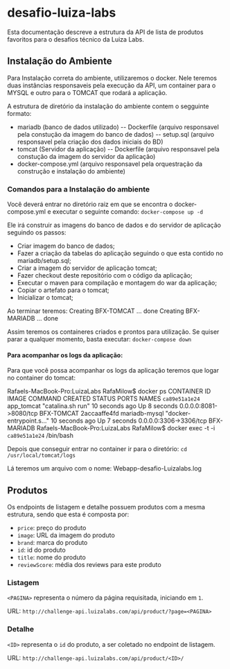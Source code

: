 # desafio-luiza-labs
Esta documentação descreve a estrutura da API de lista de produtos favoritos para o desafios técnico da Luiza Labs.

## Instalação do Ambiente

Para Instalação correta do ambiente, utilizaremos o docker. Nele teremos duas instâncias responsaveis pela execução da API, um
container para o MYSQL e outro para o TOMCAT que rodará a aplicação.

A estrutura de diretório da instalação do ambiente contem o segguinte formato:

- mariadb (banco de dados utilizado)
-- Dockerfile (arquivo responsavel pela constução da imagem do banco de dados)
-- setup.sql (arquivo responsavel pela criação dos dados iniciais do BD)
- tomcat (Servidor da aplicação)
-- Dockerfile (arquivo responsavel pela constução da imagem do servidor da aplicação)
- docker-compose.yml (arquivo responsavel pela orquestração da construção e instalação do ambiente)

### Comandos para a Instalação do ambiente

Você deverá entrar no diretório raiz em que se encontra o docker-compose.yml e executar o seguinte comando:
`docker-compose up -d`

Ele irá construir as imagens do banco de dados e do servidor de aplicação seguindo os passos:
- Criar imagem do banco de dados;
- Fazer a criação da tabelas do aplicação seguindo o que esta contido no mariadb/setup.sql;
- Criar a imagem do servidor de aplicação tomcat;
- Fazer checkout deste repositório com o código da aplicação;
- Executar o maven para compilação e montagem do war da aplicação;
- Copiar o artefato para o tomcat;
- Inicializar o tomcat;

Ao terminar teremos:
Creating BFX-TOMCAT  ... done
Creating BFX-MARIADB ... done

Assim teremos os containeres criados e prontos para utilização. Se quiser parar a qualquer momento, basta executar:
`docker-compose down`

#### Para acompanhar os logs da aplicação:

Para que você possa acompanhar os logs da aplicação teremos que logar no container do tomcat:

Rafaels-MacBook-Pro:LuizaLabs RafaMilow$ docker ps
CONTAINER ID        IMAGE               COMMAND                  CREATED             STATUS              PORTS                    NAMES
`ca89e51a1e24`        app_tomcat          "catalina.sh run"        10 seconds ago      Up 8 seconds        0.0.0.0:8081->8080/tcp   BFX-TOMCAT
2accaaffe4fd        mariadb-mysql       "docker-entrypoint.s…"   10 seconds ago      Up 7 seconds        0.0.0.0:3306->3306/tcp   BFX-MARIADB
Rafaels-MacBook-Pro:LuizaLabs RafaMilow$ docker exec -t -i `ca89e51a1e24` /bin/bash

Depois que conseguir entrar no container ir para o diretório:
`cd /usr/local/tomcat/logs`

Lá teremos um arquivo com o nome: Webapp-desafio-Luizalabs.log


## Produtos

Os endpoints de listagem e detalhe possuem produtos com a mesma estrutura, sendo que esta é composta por:

- `price`: preço do produto
- `image`: URL da imagem do produto
- `brand`: marca do produto
- `id`: id do produto
- `title`: nome do produto
- `reviewScore`: média dos reviews para este produto

### Listagem

`<PAGINA>` representa o número da página requisitada, iniciando em `1`.

URL: `http://challenge-api.luizalabs.com/api/product/?page=<PAGINA>`

### Detalhe

`<ID>` representa o `id` do produto, a ser coletado no endpoint de listagem.

URL: `http://challenge-api.luizalabs.com/api/product/<ID>/`
